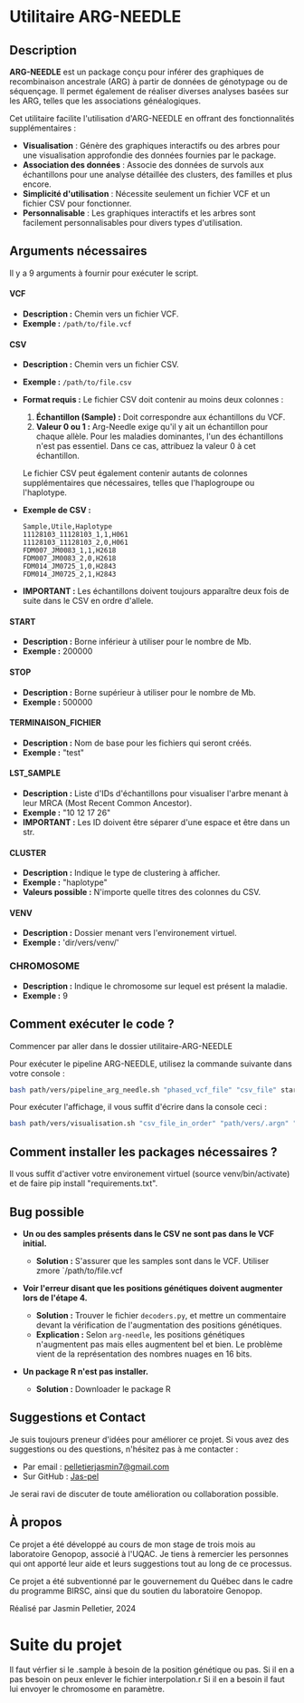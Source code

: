 # Utilitaire ARG-NEEDLE


## Description

**ARG-NEEDLE** est un package conçu pour inférer des graphiques de recombinaison ancestrale (ARG) à partir de données de génotypage ou de séquençage. Il permet également de réaliser diverses analyses basées sur les ARG, telles que les associations généalogiques.

Cet utilitaire facilite l'utilisation d'ARG-NEEDLE en offrant des fonctionnalités supplémentaires :

- **Visualisation** : Génère des graphiques interactifs ou des arbres pour une visualisation approfondie des données fournies par le package.
- **Association des données** : Associe des données de survols aux échantillons pour une analyse détaillée des clusters, des familles et plus encore.
- **Simplicité d'utilisation** : Nécessite seulement un fichier VCF et un fichier CSV pour fonctionner.
- **Personnalisable** : Les graphiques interactifs et les arbres sont facilement personnalisables pour divers types d'utilisation.


## Arguments nécessaires

Il y a 9 arguments à fournir pour exécuter le script.

#### VCF
- **Description :** Chemin vers un fichier VCF.
- **Exemple :** `/path/to/file.vcf`

#### CSV
- **Description :** Chemin vers un fichier CSV.
- **Exemple :** `/path/to/file.csv`
- **Format requis :** Le fichier CSV doit contenir au moins deux colonnes :
  1. **Échantillon (Sample) :** Doit correspondre aux échantillons du VCF.
  2. **Valeur 0 ou 1 :** Arg-Needle exige qu'il y ait un échantillon pour chaque allèle. Pour les maladies dominantes, l'un des échantillons n'est pas essentiel. Dans ce cas, attribuez la valeur 0 à cet échantillon.

  Le fichier CSV peut également contenir autants de colonnes supplémentaires que nécessaires, telles que l'haplogroupe ou l'haplotype.

- **Exemple de CSV :**
  ```csv
  Sample,Utile,Haplotype
  11128103_11128103_1,1,H061
  11128103_11128103_2,0,H061
  FDM007_JM0083_1,1,H2618
  FDM007_JM0083_2,0,H2618
  FDM014_JM0725_1,0,H2843
  FDM014_JM0725_2,1,H2843
  ```

- **IMPORTANT :**
Les échantillons doivent toujours apparaître deux fois de suite dans le CSV en ordre d'allele.

#### START
- **Description :** Borne inférieur à utiliser pour le nombre de Mb.
- **Exemple :** 200000

#### STOP
- **Description :** Borne supérieur à utiliser pour le nombre de Mb.
- **Exemple :** 500000

#### TERMINAISON_FICHIER
- **Description :** Nom de base pour les fichiers qui seront créés.
- **Exemple :** "test"

#### LST_SAMPLE
- **Description :** Liste d'IDs d'échantillons pour visualiser l'arbre menant à leur MRCA (Most Recent Common Ancestor).
- **Exemple :** "10 12 17 26"
- **IMPORTANT :** Les ID doivent être séparer d'une espace et être dans un str.

#### CLUSTER
- **Description :** Indique le type de clustering à afficher.
- **Exemple :** "haplotype"
- **Valeurs possible :** 
N'importe quelle titres des colonnes du CSV.

#### VENV
- **Description :** Dossier menant vers l'environement virtuel.
- **Exemple :** 'dir/vers/venv/'

### CHROMOSOME
- **Description :** Indique le chromosome sur lequel est présent la maladie.
- **Exemple :** 9


## Comment exécuter le code ?

Commencer par aller dans le dossier utilitaire-ARG-NEEDLE

Pour exécuter le pipeline ARG-NEEDLE, utilisez la commande suivante dans votre console :

```bash
bash path/vers/pipeline_arg_needle.sh "phased_vcf_file" "csv_file" start stop "terminaison_fichier" "lst_sample" "cluster" "dir/vers/venv/" chromosome
```

Pour exécuter l'affichage, il vous suffit d'écrire dans la console ceci :
```bash
bash path/vers/visualisation.sh "csv_file_in_order" "path/vers/.argn" "lst_sample" "cluster" "terminaison_fichier" "dir/vers/venv/"
```


## Comment installer les packages nécessaires ?

Il vous suffit d'activer votre environement virtuel (source venv/bin/activate) et de faire pip install "requirements.txt".


## Bug possible

- **Un ou des samples présents dans le CSV ne sont pas dans le VCF initial.** 
  - **Solution :** S'assurer que les samples sont dans le VCF. Utiliser zmore `/path/to/file.vcf

- **Voir l'erreur disant que les positions génétiques doivent augmenter lors de l'étape 4.** 
  - **Solution :** Trouver le fichier `decoders.py`, et mettre un commentaire devant la vérification de l'augmentation des positions génétiques.
  - **Explication :** Selon `arg-needle`, les positions génétiques n'augmentent pas mais elles augmentent bel et bien. Le problème vient de la représentation des nombres nuages en 16 bits.

- **Un package R n'est pas installer.** 
  - **Solution :** Downloader le package R


## Suggestions et Contact

Je suis toujours preneur d'idées pour améliorer ce projet. Si vous avez des suggestions ou des questions, n'hésitez pas à me contacter :

- Par email : [pelletierjasmin7@gmail.com](mailto:votre.email@gmail.com)
- Sur GitHub : [Jas-pel](https://github.com/votre-profil)

Je serai ravi de discuter de toute amélioration ou collaboration possible.


## À propos

Ce projet a été développé au cours de mon stage de trois mois au laboratoire Genopop, associé à l'UQAC. Je tiens à remercier les personnes qui ont apporté leur aide et leurs suggestions tout au long de ce processus.

Ce projet a été subventionné par le gouvernement du Québec dans le cadre du programme BIRSC, ainsi que du soutien du laboratoire Genopop.

Réalisé par Jasmin Pelletier, 2024


# Suite du projet

Il faut vérfier si le .sample à besoin de la position génétique ou pas. Si il en a pas besoin on peux enlever le fichier interpolation.r
Si il en a besoin il faut lui envoyer le chromosome en paramètre.


